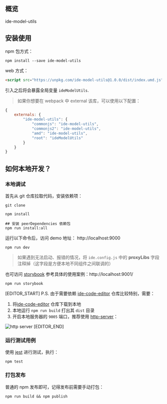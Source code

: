 ## 概览

ide-model-utils

## 安装使用

npm 包方式：
```shell
npm install --save ide-model-utils
```

web 方式：
```html
<script src="https://unpkg.com/ide-model-utils@1.0.0/dist/index.umd.js"></script>
```
引入之后将会暴露全局变量 `ideModelUtils`.

> 如果你想要在 webpack 中 external 该库，可以使用以下配置：
```js
{
    externals: {
        "ide-model-utils": {
            "commonjs": "ide-model-utils",
            "commonjs2": "ide-model-utils",
            "amd": "ide-model-utils",
            "root": "ideModelUtils"
        }
    }
}
```

## 如何本地开发？

### 本地调试

首先从 git 仓库拉取代码，安装依赖项：
```shell
git clone 

npm install

## 安装 peerDependencies 依赖包
npm run install:all
```

运行以下命令后，访问 demo 地址： http://localhost:9000
```shell
npm run dev
```
> 如果遇到无法启动、报错的情况，将 `ide.config.js` 中的 **proxyLibs** 字段注释掉（这字段是方便本地不同组件之间联调的）

也可访问 [storybook](https://github.com/storybooks/storybook) 参考具体的使用案例：http://localhost:9001/
```shell
npm run storybook
```
[EDITOR_START]
P.S. 由于需要依赖 [ide-code-editor](https://github.com/one-gourd/ide-code-editor) 仓库比较特别，需要：
 1. 将[ide-code-editor](https://github.com/one-gourd/ide-code-editor) 仓库下载到本地
 2. 本地运行 `npm run build` 打出其 `dist` 目录
 3. 开启本地服务器的 `9005` 端口，推荐使用 [http-server](https://www.npmjs.com/package/http-server)：

![http server](https://ws3.sinaimg.cn/large/006tNc79ly1fz6cheyqhvj30jj03kaai.jpg)
[EDITOR_END]

### 运行测试用例

使用 [jest](https://jestjs.io) 进行测试，执行：

```shell
npm test
```

### 打包发布

普通的 npm 发布即可，记得发布前需要手动打包：

```shell
npm run build && npm publish
```



